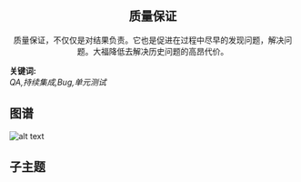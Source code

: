 <h2 align="center">质量保证</h2>
<p align="center">质量保证，不仅仅是对结果负责。它也是促进在过程中尽早的发现问题，解决问题。大福降低去解决历史问题的高昂代价。</p>

**关键词:**<br/> 
*QA,持续集成,Bug,单元测试*

## 图谱
![alt text](https://github.com/gonglei007/GameDevMind/blob/main/exports/5.3.质量保证.png?raw=true)

## 子主题
